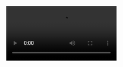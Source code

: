 <video src="Gif.gif">

## 📝  Descrição do projeto 

<p align="justify">
  Um mini game rápido e divertido para rodar em browsers. 
  Com o objetivo de eliminar todas as moscas apresentadas na tela clicando sobre ela. Contém 3 níveis de dificuldade
</p>

## 🚀 Tecnologias

Esse projeto está sendo desenvolvido com as seguintes tecnologias:

- HTML5
- CSS3
- JavaScript

